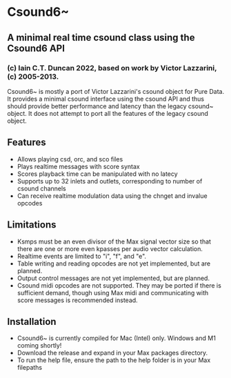 # Csound6~
## A minimal real time csound class using the Csound6 API
### (c) Iain C.T. Duncan 2022, based on work by Victor Lazzarini, (c) 2005-2013.

Csound6~ is mostly a port of Victor Lazzarini's csound object for Pure Data. It provides
a minimal csound interface using the csound API and thus should provide better performance
and latency than the legacy csound~ object. It does not attempt to port all the features
of the legacy csound object.

## Features
- Allows playing csd, orc, and sco files
- Plays realtime messages with score syntax
- Scores playback time can be manipulated with no latecy
- Supports up to 32 inlets and outlets, corresponding to number of csound channels
- Can receive realtime modulation data using the chnget and invalue opcodes

## Limitations
- Ksmps must be an even divisor of the Max signal vector size so that there are one
  or more even kpasses per audio vector calculation.
- Realtime events are limited to "i", "f", and "e".
- Table writing and reading opcodes are not yet implemented, but are planned.
- Output control messages are not yet implemented, but are planned.
- Csound midi opcodes are not supported. They may be ported if there is sufficient demand, though
  using Max midi and communicating with score messages is recommended instead.

## Installation
- Csound6~ is currently compiled for Mac (Intel) only. Windows and M1 coming shortly!
- Download the release and expand in your Max packages directory.
- To run the help file, ensure the path to the help folder is in your Max filepaths



